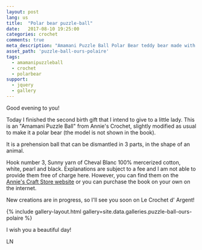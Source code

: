 ```yaml
---
layout: post
lang: us
title:  "Polar bear puzzle-ball"
date:   2017-08-10 19:25:00
categories: crochet
comments: true
meta_description: "Amamani Puzzle Ball Polar Bear teddy bear made with crochet, Annie's Craft store model"
asset_path: 'puzzle-ball-ours-polaire'
tags:
  - amamanipuzzleball
  - crochet 
  - polarbear 
support:
  - jquery
  - gallery
---
```

Good evening to you!

Today I finished the second birth gift that I intend to give to a little lady.
This is an "Amamani Puzzle Ball" from Annie's Crochet, slightly modified as usual to make it a polar bear (the model is not shown in the book).

It is a prehension ball that can be dismantled in 3 parts, in the shape of an animal.

Hook number 3, Sunny yarn of Cheval Blanc 100% mercerized cotton, white, pearl and black.
Explanations are subject to a fee and I am not able to provide them free of charge here.
However, you can find them on the [Annie's Craft Store website](https://www.anniescatalog.com/detail.html?prod_id=113005&source=rvlry) or you can purchase the book on your own on the internet.

New creations are in progress, so I'll see you soon on Le Crochet d' Argent!

{% include gallery-layout.html gallery=site.data.galleries.puzzle-ball-ours-polaire %}

I wish you a beautiful day!

LN
